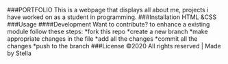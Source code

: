###PORTFOLIO
This is a webpage that displays all about me, projects i have worked on as a student in programming.
###Installation
HTML &CSS
###Usage
####Development
Want to contribute? to enhance a existing module follow these steps:
*fork this repo
*create a new branch
*make appropriate changes in the file
*add all the changes
*commit all the changes
*push to the branch
###License
&copy;2020 All rights reserved | Made by Stella






